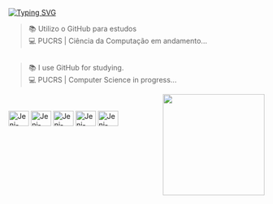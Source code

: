 [![Typing SVG](https://readme-typing-svg.demolab.com?font=Josefin+sans&pause=500&color=A191F7&vCenter=true&random=false&width=435&lines=Ol%C3%A1%2C+sou+a+Jeniffer!+Bem-vindo!++%F0%9F%8C%8A;Hello%2C+I'm+Jeniffer!+Welcome!+%F0%9F%8C%8A)](https://git.io/typing-svg)

>📚 Utilizo o GitHub para estudos <br>
>💻 PUCRS | Ciência da Computação em andamento... 
##
>📚 I use GitHub for studying. <br>
>💻 PUCRS | Computer Science in progress...

<div>
  <img align="right" src="https://custom-doodle.com/wp-content/uploads/doodle/walking-duck-roronoa-zoro-meme/walking-duck-roronoa-zoro-meme-doodle.gif" width="200" height="200" border="0" />
</div>

##
<div display="inline-block"><br>
  <img aligne="center" alt="Jeni-Java" height="30" width="40" src="https://cdn.jsdelivr.net/gh/devicons/devicon/icons/java/java-original.svg"/>
  <img aligne="center" alt="Jeni-Java" height="30" width="40" src="https://cdn.jsdelivr.net/gh/devicons/devicon/icons/typescript/typescript-original.svg" />
  <img aligne="center" alt="Jeni-Java" height="30" width="40" src="https://cdn.jsdelivr.net/gh/devicons/devicon/icons/html5/html5-original.svg" />
  <img aligne="center" alt="Jeni-Java" height="30" width="40" src="https://cdn.jsdelivr.net/gh/devicons/devicon/icons/css3/css3-original.svg" />
  <img aligne="center" alt="Jeni-Java" height="30" width="40" src="https://cdn.jsdelivr.net/gh/devicons/devicon/icons/javascript/javascript-original.svg" />  
</div>

<!--


- 🔭 I’m currently working on ...
- 🌱 I’m currently learning ...
- 👯 I’m looking to collaborate on ...
- 🤔 I’m looking for help with ...
- 💬 Ask me about ...
- 📫 How to reach me: ...
- 😄 Pronouns: ...
- ⚡ Fun fact: ...
-->

